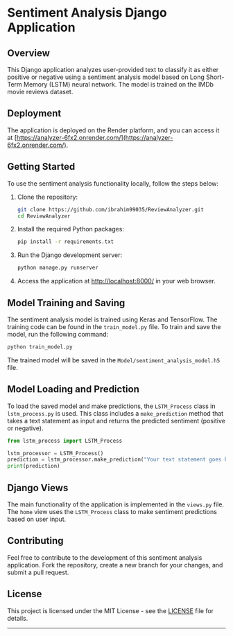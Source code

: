 # Sentiment Analysis Django Application

## Overview

This Django application analyzes user-provided text to classify it as either positive or negative using a sentiment analysis model based on Long Short-Term Memory (LSTM) neural network. The model is trained on the IMDb movie reviews dataset.

## Deployment

The application is deployed on the Render platform, and you can access it at [https://analyzer-6fx2.onrender.com/](https://analyzer-6fx2.onrender.com/).

## Getting Started

To use the sentiment analysis functionality locally, follow the steps below:

1. Clone the repository:

   ```bash
   git clone https://github.com/ibrahim99035/ReviewAnalyzer.git
   cd ReviewAnalyzer
   ```

2. Install the required Python packages:

   ```bash
   pip install -r requirements.txt
   ```

3. Run the Django development server:

   ```bash
   python manage.py runserver
   ```

4. Access the application at [http://localhost:8000/](http://localhost:8000/) in your web browser.

## Model Training and Saving

The sentiment analysis model is trained using Keras and TensorFlow. The training code can be found in the `train_model.py` file. To train and save the model, run the following command:

```bash
python train_model.py
```

The trained model will be saved in the `Model/sentiment_analysis_model.h5` file.

## Model Loading and Prediction

To load the saved model and make predictions, the `LSTM_Process` class in `lstm_process.py` is used. This class includes a `make_prediction` method that takes a text statement as input and returns the predicted sentiment (positive or negative).

```python
from lstm_process import LSTM_Process

lstm_processor = LSTM_Process()
prediction = lstm_processor.make_prediction("Your text statement goes here.")
print(prediction)
```

## Django Views

The main functionality of the application is implemented in the `views.py` file. The `home` view uses the `LSTM_Process` class to make sentiment predictions based on user input.

## Contributing

Feel free to contribute to the development of this sentiment analysis application. Fork the repository, create a new branch for your changes, and submit a pull request.

## License

This project is licensed under the MIT License - see the [LICENSE](LICENSE) file for details.

---
